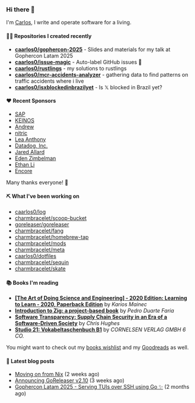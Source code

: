 ### Hi there 👋

I'm [Carlos](https://caarlos0.dev), I write and operate software for a living.

#### 👨‍💻 Repositories I created recently
- **[caarlos0/gophercon-2025](https://github.com/caarlos0/gophercon-2025)** - Slides and materials for my talk at Gophercon Latam 2025
- **[caarlos0/issue-magic](https://github.com/caarlos0/issue-magic)** - Auto-label GitHub issues 🦀
- **[caarlos0/rustlings](https://github.com/caarlos0/rustlings)** - my solutions to rustlings
- **[caarlos0/mcr-accidents-analyzer](https://github.com/caarlos0/mcr-accidents-analyzer)** - gathering data to find patterns on traffic accidents where i live
- **[caarlos0/isxblockedinbrazilyet](https://github.com/caarlos0/isxblockedinbrazilyet)** - Is 𝕏 blocked in Brazil yet?


#### ❤️ Recent Sponsors
- [SAP](https://github.com/SAP)
- [KEINOS](https://github.com/KEINOS)
- [Andrew](https://github.com/wobondar)
- [nitric](https://github.com/nitrictech)
- [Lea Anthony](https://github.com/leaanthony)
- [Datadog, Inc.](https://github.com/DataDog)
- [Jared Allard](https://github.com/jaredallard)
- [Eden Zimbelman](https://github.com/zimeg)
- [Ethan Li](https://github.com/ethanjli)
- [Encore](https://github.com/encoredev)

Many thanks everyone! 🙏

#### ⛏️ What I've been working on

- [caarlos0/log](https://github.com/caarlos0/log)
- [charmbracelet/scoop-bucket](https://github.com/charmbracelet/scoop-bucket)
- [goreleaser/goreleaser](https://github.com/goreleaser/goreleaser)
- [charmbracelet/fang](https://github.com/charmbracelet/fang)
- [charmbracelet/homebrew-tap](https://github.com/charmbracelet/homebrew-tap)
- [charmbracelet/mods](https://github.com/charmbracelet/mods)
- [charmbracelet/meta](https://github.com/charmbracelet/meta)
- [caarlos0/dotfiles](https://github.com/caarlos0/dotfiles)
- [charmbracelet/sequin](https://github.com/charmbracelet/sequin)
- [charmbracelet/skate](https://github.com/charmbracelet/skate)

#### 📚 Books I'm reading
- **[[The Art of Doing Science and Engineering] - 2020 Edition: Learning to Learn - 2020, Paperback Edition](https://www.goodreads.com/book/show/155968362-the-art-of-doing-science-and-engineering---2020-edition)** by _Karios Mainec_
- **[Introduction to Zig: a project-based book](https://www.goodreads.com/book/show/220362789-introduction-to-zig)** by _Pedro Duarte Faria_
- **[Software Transparency: Supply Chain Security in an Era of a Software-Driven Society](https://www.goodreads.com/book/show/78919033-software-transparency)** by _Chris Hughes_
- **[Studio 21: Vokabeltaschenbuch B1](https://www.goodreads.com/book/show/51094341-studio-21)** by _CORNELSEN VERLAG GMBH 6 CO._

You might want to check out my
[books wishlist](https://www.amazon.com.br/hz/wishlist/ls/EB8P7VS717SV)
and my [Goodreads](https://www.goodreads.com/user/show/51005066-carlos-becker)
as well.

#### 📄 Latest blog posts
- [Moving on from Nix](https://carlosbecker.com/posts/bye-nix/) (2 weeks ago)
- [Announcing GoReleaser v2.10](https://carlosbecker.com/posts/goreleaser-v2.10/) (3 weeks ago)
- [Gophercon Latam 2025 - Serving TUIs over SSH using Go ✨](https://carlosbecker.com/posts/gophercon-latam-2025/) (2 months ago)
